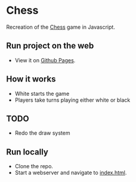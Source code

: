 # Chess

Recreation of the [Chess](https://en.wikipedia.org/wiki/Chess) game in Javascript.

## Run project on the web

- View it on [Github Pages](https://satishkhanal76.github.io/Chess/).

## How it works

- White starts the game
- Players take turns playing either white or black

## TODO

- Redo the draw system

## Run locally

- Clone the repo.
- Start a webserver and navigate to [index.html](/index.html).
